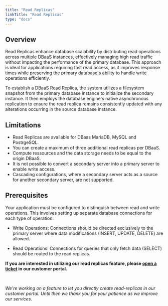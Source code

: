 ```yaml
---
title: "Read Replicas"
linkTitle: "Read Replicas"
type: "docs"
---
```



## Overview

Read Replicas enhance database scalability by distributing read operations across multiple DBaaS instances, effectively managing high read traffic without impacting the performance of the primary database. This approach is ideal for applications requiring fast read access, as it improves response times while preserving the primary database's ability to handle write operations efficiently.

To establish a DBaaS Read Replica, the system utilizes a filesystem snapshot from the primary database instance to initialize the secondary instance. It then employs the database engine's native asynchronous replication to ensure the read replica remains consistently updated with any alterations occurring in the source database instance.

## Limitations

- Read Replicas are available for DBaas MariaDB, MySQL and PostrgeSQL.  
- You can create a maximum of three additional read replicas per DBaaS.
- Compute ressources and the data storage needs to be equal to the origin DBaaS.
- It is not possible to convert a secondary server into a primary server to enable write access.
- Cascading configurations, where a secondary server acts as a source for another secondary server, are not supported.

## Prerequisites

Your application must be configured to distinguish between read and write operations. This involves setting up separate database connections for each type of operation:

- Write Operations: Connections should be directed exclusively to the primary server where data modifications (INSERT, UPDATE, DELETE) are allowed.

- Read Operations: Connections for queries that only fetch data (SELECT) should be routed to the read replicas.

**If you are interested in utilizing our read replicas feature, please [open a ticket](https://customerservice.plusserver.com/support/ticket-create) in our customer portal.**

<br>

*We're working on a feature to let you directly create read-replicas in our customer portal. Until then we thank you for your patience as we improve our services.*
